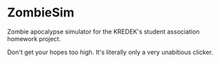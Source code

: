 # ZombieSim
Zombie apocalypse simulator for the KREDEK's student association homework project.

Don't get your hopes too high. It's literally only a very unabitious clicker.
